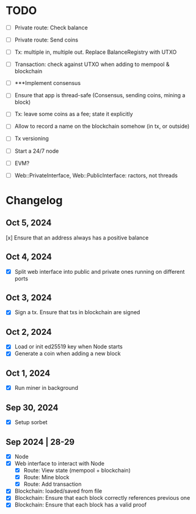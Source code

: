 # TODO
- [ ] Private route: Check balance
- [ ] Private route: Send coins
- [ ] Tx: multiple in, multiple out. Replace BalanceRegistry with UTXO
- [ ] Transaction: check against UTXO when adding to mempool & blockchain
- [ ] ***Implement consensus
- [ ] Ensure that app is thread-safe (Consensus, sending coins, mining a block)
- [ ] Tx: leave some coins as a fee; state it explicitly
- [ ] Allow to record a name on the blockchain somehow (in tx, or outside)

- [ ] Tx versioning
- [ ] Start a 24/7 node
- [ ] EVM?
- [ ] Web::PrivateInterface, Web::PublicInterface: ractors, not threads

# Changelog

## Oct 5, 2024
[x] Ensure that an address always has a positive balance

## Oct 4, 2024
- [x] Split web interface into public and private ones running on different ports

## Oct 3, 2024
- [x] Sign a tx. Ensure that txs in blockchain are signed
## Oct 2, 2024
- [x] Load or init ed25519 key when Node starts
- [x] Generate a coin when adding a new block

## Oct 1, 2024
- [x] Run miner in background

## Sep 30, 2024
- [x] Setup sorbet

## Sep 2024 | 28-29
- [x] Node
- [x] Web interface to interact with Node
  - [x] Route: View state (mempool + blockchain)
  - [x] Route: Mine block
  - [x] Route: Add transaction
- [x] Blockchain: loaded/saved from file
- [x] Blockchain: Ensure that each block correctly references previous one
- [x] Blockchain: Ensure that each block has a valid proof